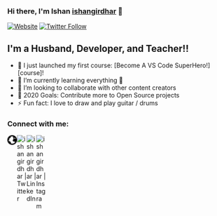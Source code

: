 ### Hi there, I'm Ishan [ishangirdhar][website] 👋 

[![Website](https://img.shields.io/website?label=ishangirdhar.com&style=for-the-badge&url=https%3A%2F%2Fcodestackr.com)](https://www.ishanghirdhar.com)
[![Twitter Follow](https://img.shields.io/twitter/follow/ishangirdhar?color=1DA1F2&logo=twitter&style=for-the-badge)](https://twitter.com/intent/follow?original_referer=https%3A%2F%2Fgithub.com%ishangirdhar&screen_name=ishangirdhar)

## I'm a Husband, Developer, and Teacher!!

- 🔭 I just launched my first course: [Become A VS Code SuperHero!][course]!
- 🌱 I’m currently learning everything 🤣
- 👯 I’m looking to collaborate with other content creators
- 🥅 2020 Goals: Contribute more to Open Source projects
- ⚡ Fun fact: I love to draw and play guitar / drums

### Connect with me:

[<img align="left" alt="ishangirdhar.com" width="22px" src="https://raw.githubusercontent.com/iconic/open-iconic/master/svg/globe.svg" />][website]
[<img align="left" alt="ishangirdhar | Twitter" width="22px" src="https://cdn.jsdelivr.net/npm/simple-icons@v3/icons/twitter.svg" />][twitter]
[<img align="left" alt="ishangirdhar | LinkedIn" width="22px" src="https://cdn.jsdelivr.net/npm/simple-icons@v3/icons/linkedin.svg" />][linkedin]
[<img align="left" alt="ishangirdhar | Instagram" width="22px" src="https://cdn.jsdelivr.net/npm/simple-icons@v3/icons/instagram.svg" />][instagram]

<br />

[website]: https://www.ishangirdhar.com
[twitter]: https://twitter.com/ishangirdhar
[instagram]: https://instagram.com/ishan.girdhar
[linkedin]: https://linkedin.com/in/ishangirdhar
